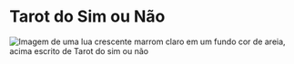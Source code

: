 <h1> Tarot do Sim ou Não </h1>


![Imagem de uma lua crescente marrom claro em um fundo cor de areia, acima escrito de Tarot do sim ou não](https://user-images.githubusercontent.com/116315311/218146454-ed228d1e-93da-44e1-b64c-380f5276083f.png)
